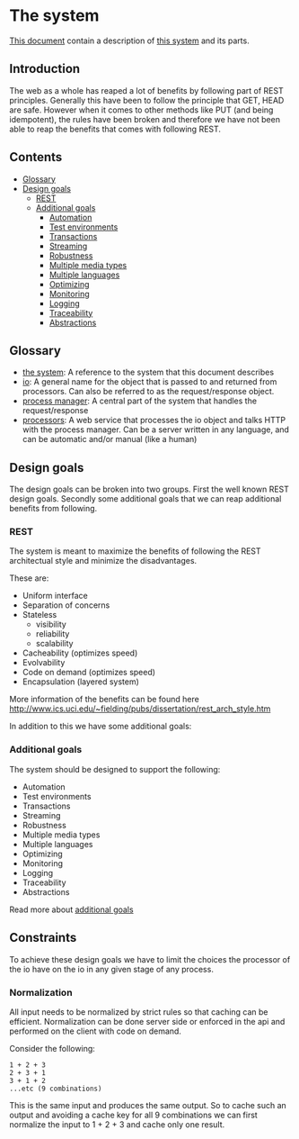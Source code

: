 # The system

[This document](system.md) contain a description of [this system](/) and its parts.


## Introduction

The web as a whole has reaped a lot of benefits by following part of REST principles. Generally this have been to follow the principle that GET, HEAD are safe. However when it comes to other methods like PUT (and being idempotent), the rules have been broken and therefore we have not been able to reap the benefits that comes with following REST.


## Contents

- [Glossary](#glossary)
- [Design goals](#design-goals)
  - [REST](#rest)
  - [Additional goals](#additional-goals)
    - [Automation](additional-goals#automation)
    - [Test environments](additional-goals#test-environments)
    - [Transactions](additional-goals#transactions)
    - [Streaming](additional-goals#streaming)
    - [Robustness](additional-goals#robustness)
    - [Multiple media types](additional-goals#multiple-media-types)
    - [Multiple languages](additional-goals#multiple-languages)
    - [Optimizing](additional-goals#optimizing)
    - [Monitoring](additional-goals#monitoring)
    - [Logging](additional-goals#logging)
    - [Traceability](additional-goals#traceability)
    - [Abstractions](additional-goals#abstractions)

## Glossary

- [the system](system.md): A reference to the system that this document describes
- [io](io.md): A general name for the object that is passed to and returned from processors. Can also be referred to as the request/response object.
- [process manager](process-manager.md): A central part of the system that handles the request/response
- [processors](processors.md): A web service that processes the io object and talks HTTP with the process manager. Can be a server written in any language, and can be automatic and/or manual (like a human)


## Design goals

The design goals can be broken into two groups. First the well known REST design goals. Secondly some additional goals that we can reap additional benefits from following.

### REST

The system is meant to maximize the benefits of following the REST architectual style and minimize the disadvantages.

These are:

- Uniform interface
- Separation of concerns
- Stateless
    - visibility
    - reliability
    - scalability
- Cacheability (optimizes speed)
- Evolvability
- Code on demand (optimizes speed)
- Encapsulation (layered system)

More information of the benefits can be found here http://www.ics.uci.edu/~fielding/pubs/dissertation/rest_arch_style.htm

In addition to this we have some additional goals:

### Additional goals

The system should be designed to support the following:

- Automation
- Test environments
- Transactions
- Streaming
- Robustness
- Multiple media types
- Multiple languages
- Optimizing
- Monitoring
- Logging
- Traceability
- Abstractions

Read more about [additional goals](additional-goals.md)

## Constraints

To achieve these design goals we have to limit the choices the processor of the io have on the io in any given stage of any process.


### Normalization

All input needs to be normalized by strict rules so that caching can be efficient. Normalization can be done server side or enforced in the api and performed on the client with code on demand.

Consider the following:

```
1 + 2 + 3
2 + 3 + 1
3 + 1 + 2
...etc (9 combinations)
```

This is the same input and produces the same output. So to cache such an output and avoiding a cache key for all 9 combinations we can first normalize the input to 1 + 2 + 3 and cache only one result.
